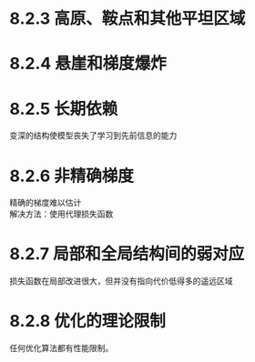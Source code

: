 # 8.2.3 高原、鞍点和其他平坦区域

# 8.2.4 悬崖和梯度爆炸

# 8.2.5 长期依赖

变深的结构使模型丧失了学习到先前信息的能力

# 8.2.6 非精确梯度

精确的梯度难以估计  
解决方法：使用代理损失函数

# 8.2.7 局部和全局结构间的弱对应

损失函数在局部改进很大，但并没有指向代价低得多的遥远区域

# 8.2.8 优化的理论限制

任何优化算法都有性能限制。